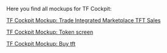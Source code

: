 Here you find all mockups for TF Cockpit:

[TF Cockpit Mockup: Trade Integrated Marketplace TFT Sales](https://docs.google.com/presentation/d/1QYxKJbT5VV6v2prToz-XZuQBB9mx7K5RLpY7oVeKFQk/edit#slide=id.p)



[TF Cockpit Mockup: Token screen](https://docs.google.com/drawings/d/1JLhtkZ7g1KyMd07wVi0pg5BF-i0jqdDW9bVqDu9Hy-Q/edit?usp=sharing)

[TF Cockpit Mockup: Buy tft](https://docs.google.com/drawings/d/1BwxN8OEB1XDIbB-E_7pzXQVBOUxLnGu4uOYTdaKPytI/edit?usp=sharing)
